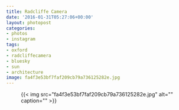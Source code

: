 ```yaml
---
title: Radcliffe Camera
date: '2016-01-31T05:27:06+00:00'
layout: photopost
categories:
- photos
- instagram
tags:
- oxford
- radcliffecamera
- bluesky
- sun
- architecture
image: fa4f3e53bf7faf209cb79a736125282e.jpg
---
```


<figure class="photo photo--square">
  {{< img src="fa4f3e53bf7faf209cb79a736125282e.jpg" alt="" caption="" >}}

</figure>




